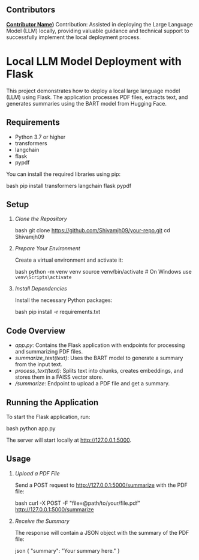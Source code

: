 ## Contributors

**[Contributor Name](https://github.com/amantiwaricse))**
Contribution: Assisted in deploying the Large Language Model (LLM) locally, providing valuable guidance and technical support to successfully implement the local deployment process.



# Local LLM Model Deployment with Flask

This project demonstrates how to deploy a local large language model (LLM) using Flask. The application processes PDF files, extracts text, and generates summaries using the BART model from Hugging Face.

## Requirements

- Python 3.7 or higher
- transformers
- langchain
- flask
- pypdf

You can install the required libraries using pip:

bash
pip install transformers langchain flask pypdf


## Setup

1. *Clone the Repository*

   bash
   git clone https://github.com/Shivamjh09/your-repo.git
   cd Shivamjh09
   

2. *Prepare Your Environment*

   Create a virtual environment and activate it:

   bash
   python -m venv venv
   source venv/bin/activate  # On Windows use `venv\Scripts\activate`
   

3. *Install Dependencies*

   Install the necessary Python packages:

   bash
   pip install -r requirements.txt
   

## Code Overview

- *app.py*: Contains the Flask application with endpoints for processing and summarizing PDF files.
- *summarize_text(text)*: Uses the BART model to generate a summary from the input text.
- *process_text(text)*: Splits text into chunks, creates embeddings, and stores them in a FAISS vector store.
- */summarize*: Endpoint to upload a PDF file and get a summary.

## Running the Application

To start the Flask application, run:

bash
python app.py


The server will start locally at http://127.0.0.1:5000.

## Usage

1. *Upload a PDF File*

   Send a POST request to http://127.0.0.1:5000/summarize with the PDF file:

   bash
   curl -X POST -F "file=@path/to/your/file.pdf" http://127.0.0.1:5000/summarize
   

2. *Receive the Summary*

   The response will contain a JSON object with the summary of the PDF file:

   json
   {
     "summary": "Your summary here."
   }
   



